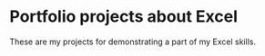 # Portfolio projects about Excel
These are my projects for demonstrating a part of my Excel skills.
